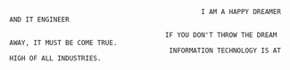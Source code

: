                                                     I AM A HAPPY DREAMER AND IT ENGINEER

                                           IF YOU DON'T THROW THE DREAM AWAY, IT MUST BE COME TRUE. 
                                            INFORMATION TECHNOLOGY IS AT HIGH OF ALL INDUSTRIES.
